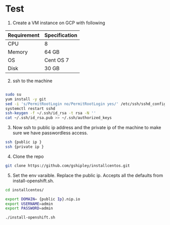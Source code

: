 # Test

1. Create a VM instance on GCP with following
  
Requirement  | Specification  
------------ | -------------
CPU | 8
Memory | 64 GB
OS | Cent OS 7
Disk | 30 GB

2. ssh to the machine

```bash 

sudo su
yum install -y git
sed -i 's/PermitRootLogin no/PermitRootLogin yes/' /etc/ssh/sshd_config
systemctl restart sshd
ssh-keygen -f ~/.ssh/id_rsa -t rsa -N ''
cat ~/.ssh/id_rsa.pub >> ~/.ssh/authorized_keys
```

3. Now ssh to public ip address and the private ip of the machine to make sure we have passwordless access. 

```bash
ssh {public ip }
ssh {private ip }
```

4. Clone the repo

```bash
git clone https://github.com/gshipley/installcentos.git

```

5. Set the env varaible. Replace the public ip. Accepts all the defaults from install-openshift.sh.

```bash
cd installcentos/

export DOMAIN= {public Ip}.nip.io
export USERNAME=admin
export PASSWORD=admin

./install-openshift.sh
```



